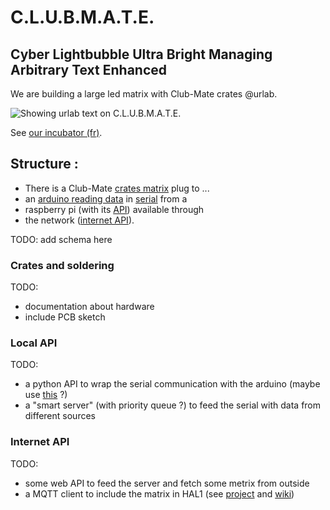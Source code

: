 C.L.U.B.M.A.T.E.
=======
## Cyber Lightbubble Ultra Bright Managing Arbitrary Text Enhanced

We are building a large led matrix with Club-Mate crates @urlab.

![Showing urlab text on C.L.U.B.M.A.T.E.](https://framapic.org/l3dHXUKKojOr/PqEPaVc097nu.jpg)

See [our incubator (fr)](https://urlab.be/projects/74).

Structure :
---------
- There is a Club-Mate [crates matrix](#Crates-and-soldering) plug to ...
- an [arduino reading data](arduino_matrix/README.md) in [serial](arduino_matrix/doc/serial.md) from a
- raspberry pi (with its [API](#Local-API)) available through
- the network ([internet API](#Internet-API)).

TODO: add schema here


### Crates and soldering

TODO:
* documentation about hardware
* include PCB sketch


### Local API

TODO:
* a python API to wrap the serial communication with the arduino (maybe use [this](https://github.com/bakercp/PacketSerial) ?)
* a "smart server" (with priority queue ?) to feed the serial with data from different sources


### Internet API

TODO:
* some web API to feed the server and fetch some metrix from outside
* a MQTT client to include the matrix in HAL1 (see [project](https://urlab.be/projects/84) and [wiki](https://urlab.be/wiki/hal1/))
